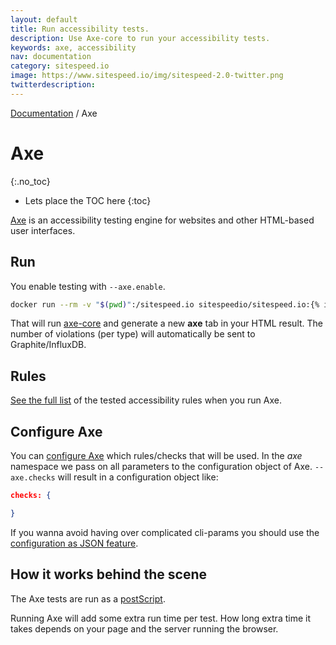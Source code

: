 ```yaml
---
layout: default
title: Run accessibility tests.
description: Use Axe-core to run your accessibility tests.
keywords: axe, accessibility 
nav: documentation
category: sitespeed.io
image: https://www.sitespeed.io/img/sitespeed-2.0-twitter.png
twitterdescription:
---
```


[Documentation]({{site.baseurl}}/documentation/sitespeed.io/) / Axe

# Axe
{:.no_toc}

* Lets place the TOC here
{:toc}

[Axe](https://github.com/dequelabs/axe-core) is an accessibility testing engine for websites and other HTML-based user interfaces. 

## Run
You enable testing with `--axe.enable`.

```bash
docker run --rm -v "$(pwd)":/sitespeed.io sitespeedio/sitespeed.io:{% include version/sitespeed.io.txt %} --axe.enable https://www.sitespeed.io
```

That will run [axe-core](https://github.com/dequelabs/axe-core) and generate a new **axe** tab in your HTML result. The number of violations (per type) will automatically be sent to Graphite/InfluxDB.

## Rules
[See the full list](https://github.com/dequelabs/axe-core/blob/develop/doc/rule-descriptions.md) of the tested accessibility rules when you run Axe.


## Configure Axe
You can [configure Axe](https://github.com/dequelabs/axe-core/blob/main/doc/API.md#api-name-axeconfigure) which rules/checks that will be used. In the *axe* namespace we pass on all parameters to the configuration object of Axe. `--axe.checks` will result in a configuration object like:

```json
checks: {

}
```

If you wanna avoid having over complicated cli-params you should use the [configuration as JSON feature](/documentation/sitespeed.io/configuration/#configuration-as-json).


## How it works behind the scene
The Axe tests are run as a [postScript](/documentation/sitespeed.io/prepostscript/).

Running Axe will add some extra run time per test. How long extra time it takes depends on your page and the server running the browser.
